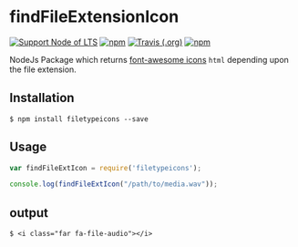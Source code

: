 # findFileExtensionIcon

[![Support Node of LTS](https://img.shields.io/badge/node-LTS-brightgreen.svg)](https://nodejs.org/)
[![npm](https://img.shields.io/npm/v/filetypeicons.svg)](https://www.npmjs.com/package/filetypeicons)
[![Travis (.org)](https://img.shields.io/travis/amjad489/findFileExtensionIcon.svg)](https://travis-ci.org/amjad489/findFileExtensionIcon)
[![npm](https://img.shields.io/npm/dt/filetypeicons.svg)](https://www.npmjs.com/package/filetypeicons)



NodeJs Package which returns [font-awesome icons](https://fontawesome.com/icons) `html` depending upon the file extension.

## Installation

    $ npm install filetypeicons --save

## Usage

```js
var findFileExtIcon = require('filetypeicons');

console.log(findFileExtIcon("/path/to/media.wav"));
```

## output

    $ <i class="far fa-file-audio"></i>

